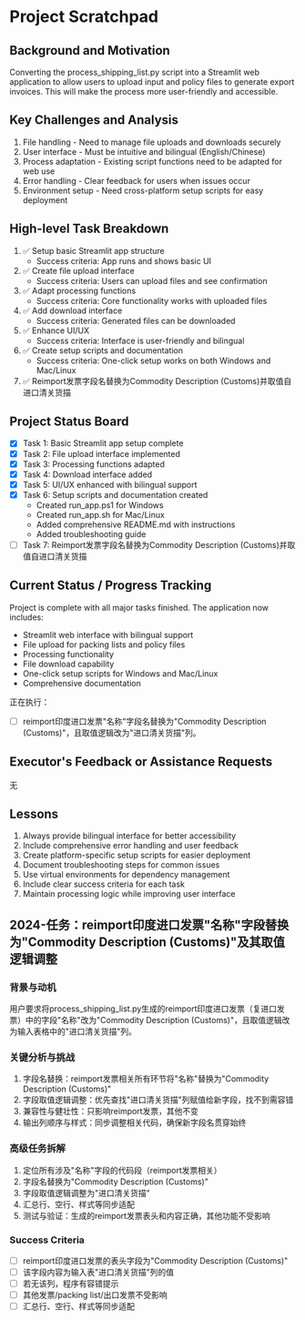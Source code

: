 # Project Scratchpad

## Background and Motivation
Converting the process_shipping_list.py script into a Streamlit web application to allow users to upload input and policy files to generate export invoices. This will make the process more user-friendly and accessible.

## Key Challenges and Analysis
1. File handling - Need to manage file uploads and downloads securely
2. User interface - Must be intuitive and bilingual (English/Chinese)
3. Process adaptation - Existing script functions need to be adapted for web use
4. Error handling - Clear feedback for users when issues occur
5. Environment setup - Need cross-platform setup scripts for easy deployment

## High-level Task Breakdown
1. ✅ Setup basic Streamlit app structure
   - Success criteria: App runs and shows basic UI
2. ✅ Create file upload interface
   - Success criteria: Users can upload files and see confirmation
3. ✅ Adapt processing functions
   - Success criteria: Core functionality works with uploaded files
4. ✅ Add download interface
   - Success criteria: Generated files can be downloaded
5. ✅ Enhance UI/UX
   - Success criteria: Interface is user-friendly and bilingual
6. ✅ Create setup scripts and documentation
   - Success criteria: One-click setup works on both Windows and Mac/Linux
7. ✅ Reimport发票字段名替换为Commodity Description (Customs)并取值自进口清关货描

## Project Status Board
- [x] Task 1: Basic Streamlit app setup complete
- [x] Task 2: File upload interface implemented
- [x] Task 3: Processing functions adapted
- [x] Task 4: Download interface added
- [x] Task 5: UI/UX enhanced with bilingual support
- [x] Task 6: Setup scripts and documentation created
  - Created run_app.ps1 for Windows
  - Created run_app.sh for Mac/Linux
  - Added comprehensive README.md with instructions
  - Added troubleshooting guide
- [ ] Task 7: Reimport发票字段名替换为Commodity Description (Customs)并取值自进口清关货描

## Current Status / Progress Tracking
Project is complete with all major tasks finished. The application now includes:
- Streamlit web interface with bilingual support
- File upload for packing lists and policy files
- Processing functionality
- File download capability
- One-click setup scripts for Windows and Mac/Linux
- Comprehensive documentation

正在执行：
- [ ] reimport印度进口发票"名称"字段名替换为"Commodity Description (Customs)"，且取值逻辑改为"进口清关货描"列。

## Executor's Feedback or Assistance Requests
无

## Lessons
1. Always provide bilingual interface for better accessibility
2. Include comprehensive error handling and user feedback
3. Create platform-specific setup scripts for easier deployment
4. Document troubleshooting steps for common issues
5. Use virtual environments for dependency management
6. Include clear success criteria for each task
7. Maintain processing logic while improving user interface

## 2024-任务：reimport印度进口发票"名称"字段替换为"Commodity Description (Customs)"及其取值逻辑调整

### 背景与动机
用户要求将process_shipping_list.py生成的reimport印度进口发票（复进口发票）中的字段"名称"改为"Commodity Description (Customs)"，且取值逻辑改为输入表格中的"进口清关货描"列。

### 关键分析与挑战
1. 字段名替换：reimport发票相关所有环节将"名称"替换为"Commodity Description (Customs)"
2. 字段取值逻辑调整：优先查找"进口清关货描"列赋值给新字段，找不到需容错
3. 兼容性与健壮性：只影响reimport发票，其他不变
4. 输出列顺序与样式：同步调整相关代码，确保新字段名贯穿始终

### 高级任务拆解
1. 定位所有涉及"名称"字段的代码段（reimport发票相关）
2. 字段名替换为"Commodity Description (Customs)"
3. 字段取值逻辑调整为"进口清关货描"
4. 汇总行、空行、样式等同步适配
5. 测试与验证：生成的reimport发票表头和内容正确，其他功能不受影响

### Success Criteria
- [ ] reimport印度进口发票的表头字段为"Commodity Description (Customs)"
- [ ] 该字段内容为输入表"进口清关货描"列的值
- [ ] 若无该列，程序有容错提示
- [ ] 其他发票/packing list/出口发票不受影响
- [ ] 汇总行、空行、样式等同步适配 